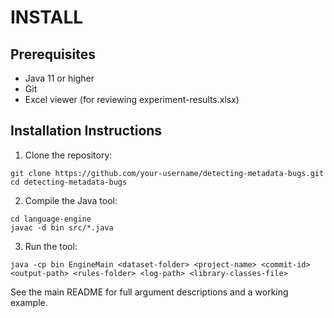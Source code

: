 # INSTALL

## Prerequisites

- Java 11 or higher
- Git
- Excel viewer (for reviewing experiment-results.xlsx)

## Installation Instructions

1. Clone the repository:
```
git clone https://github.com/your-username/detecting-metadata-bugs.git
cd detecting-metadata-bugs
```

2. Compile the Java tool:
```
cd language-engine
javac -d bin src/*.java
```

3. Run the tool:
```
java -cp bin EngineMain <dataset-folder> <project-name> <commit-id> <output-path> <rules-folder> <log-path> <library-classes-file>
```

See the main README for full argument descriptions and a working example.
